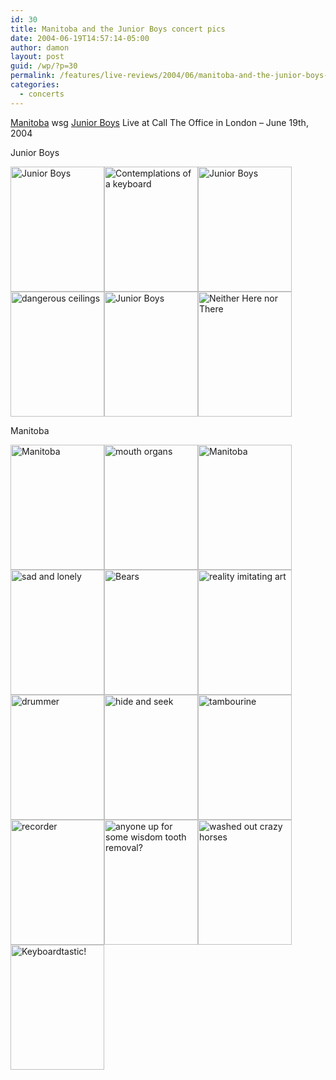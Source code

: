 ```yaml
---
id: 30
title: Manitoba and the Junior Boys concert pics
date: 2004-06-19T14:57:14-05:00
author: damon
layout: post
guid: /wp/?p=30
permalink: /features/live-reviews/2004/06/manitoba-and-the-junior-boys-concert-pics/
categories:
  - concerts
---
```

<a href="http://www.manitoba.fm">Manitoba</a> wsg <a href="http://www.electrokin.com/artists/junior_boys/">Junior Boys</a> Live at Call The Office in London – June 19th, 2004

Junior Boys

[<img src="pics/manitobajrboys/01thesongswesing.jpg" width="150" height="200" alt="Junior Boys" border="0" />](pics/manitobajrboys/large/01thesongswesing.jpg)[<img src="pics/manitobajrboys/02contemplationsofakeyboard.jpg" width="150" height="200" alt="Contemplations of a keyboard" border="0" />](pics/manitobajrboys/large/02contemplationsofakeyboard.jpg)[<img src="pics/manitobajrboys/03jnrboys.jpg" width="150" height="200" alt="Junior Boys" border="0" />](pics/manitobajrboys/large/03jnrboys.jpg)[<img src="pics/manitobajrboys/04scaryctoceiling.jpg" width="150" height="200" alt="dangerous ceilings" border="0" />](pics/manitobajrboys/large/04scaryctoceiling.jpg)[<img src="pics/manitobajrboys/05jnrboys.jpg" width="150" height="200" alt="Junior Boys" border="0" />](pics/manitobajrboys/large/05jnrboys.jpg)[<img src="pics/manitobajrboys/06neitherherenorthere.jpg" width="150" height="200" alt="Neither Here nor There" border="0" />](pics/manitobajrboys/large/06neitherherenorthere.jpg)

Manitoba

[<img src="pics/manitobajrboys/07manitoba.jpg" width="150" height="200" alt="Manitoba" border="0" />](pics/manitobajrboys/large/07manitoba.jpg)[<img src="pics/manitobajrboys/08mouthorgans.jpg" width="150" height="200" alt="mouth organs" border="0" />](pics/manitobajrboys/large/08mouthorgans.jpg)[<img src="pics/manitobajrboys/09manitoba.jpg" width="150" height="200" alt="Manitoba" border="0" />](pics/manitobajrboys/large/09manitoba.jpg)[<img src="pics/manitobajrboys/10sadandlonely.jpg" width="150" height="200" alt="sad and lonely" border="0" />](pics/manitobajrboys/large/10sadandlonely.jpg)[<img src="pics/manitobajrboys/11bears.jpg" width="150" height="200" alt="Bears" border="0" />](pics/manitobajrboys/large/11bears.jpg)[<img src="pics/manitobajrboys/12artimitatingreality.jpg" width="150" height="200" alt="reality imitating art" border="0" />](pics/manitobajrboys/large/12artimitatingreality.jpg)[<img src="pics/manitobajrboys/13drummer.jpg" width="150" height="200" alt="drummer" border="0" />](pics/manitobajrboys/large/13drummer.jpg)[<img src="pics/manitobajrboys/14hideandseek.jpg" width="150" height="200" alt="hide and seek" border="0" />](pics/manitobajrboys/large/14hideandseek.jpg)[<img src="pics/manitobajrboys/15tambourine.jpg" width="150" height="200" alt="tambourine" border="0" />](pics/manitobajrboys/large/15tambourine.jpg)[<img src="pics/manitobajrboys/16recorder.jpg" width="150" height="200" alt="recorder" border="0" />](pics/manitobajrboys/large/16recorder.jpg)[<img src="pics/manitobajrboys/17anyoneupforsomewisdomtoothoperations.jpg" width="150" height="200" alt="anyone up for some wisdom tooth removal?" border="0" />](pics/manitobajrboys/large/17anyoneupforsomewisdomtoothoperations.jpg)[<img src="pics/manitobajrboys/18washedoutcrazyhorses.jpg" width="150" height="200" alt="washed out crazy horses" border="0" />](pics/manitobajrboys/large/18washedoutcrazyhorses.jpg)[<img src="pics/manitobajrboys/19keyboardtastic.jpg" width="150" height="200" alt="Keyboardtastic!" border="0" />](pics/manitobajrboys/large/19keyboardtastic.jpg)